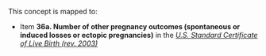 This concept is mapped to:
* Item **36a. Number of other pregnancy outcomes (spontaneous or induced losses or ectopic pregnancies)** in the *[U.S. Standard Certificate of Live Birth (rev. 2003)](https://www.cdc.gov/nchs/data/dvs/birth11-03final-ACC.pdf)*